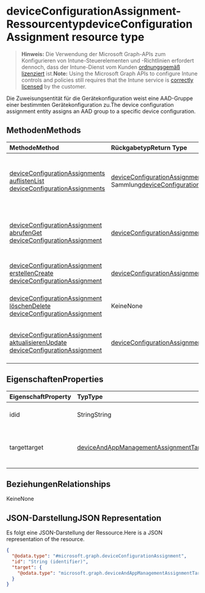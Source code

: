 # <a name="deviceconfigurationassignment-resource-type"></a><span data-ttu-id="e9b58-101">deviceConfigurationAssignment-Ressourcentyp</span><span class="sxs-lookup"><span data-stu-id="e9b58-101">deviceConfigurationAssignment resource type</span></span>

> <span data-ttu-id="e9b58-102">**Hinweis:** Die Verwendung der Microsoft Graph-APIs zum Konfigurieren von Intune-Steuerelementen und -Richtlinien erfordert dennoch, dass der Intune-Dienst vom Kunden [ordnungsgemäß lizenziert](https://go.microsoft.com/fwlink/?linkid=839381) ist.</span><span class="sxs-lookup"><span data-stu-id="e9b58-102">**Note:** Using the Microsoft Graph APIs to configure Intune controls and policies still requires that the Intune service is [correctly licensed](https://go.microsoft.com/fwlink/?linkid=839381) by the customer.</span></span>

<span data-ttu-id="e9b58-103">Die Zuweisungsentität für die Gerätekonfiguration weist eine AAD-Gruppe einer bestimmten Gerätekonfiguration zu.</span><span class="sxs-lookup"><span data-stu-id="e9b58-103">The device configuration assignment entity assigns an AAD group to a specific device configuration.</span></span>
## <a name="methods"></a><span data-ttu-id="e9b58-104">Methoden</span><span class="sxs-lookup"><span data-stu-id="e9b58-104">Methods</span></span>
|<span data-ttu-id="e9b58-105">Methode</span><span class="sxs-lookup"><span data-stu-id="e9b58-105">Method</span></span>|<span data-ttu-id="e9b58-106">Rückgabetyp</span><span class="sxs-lookup"><span data-stu-id="e9b58-106">Return Type</span></span>|<span data-ttu-id="e9b58-107">Beschreibung</span><span class="sxs-lookup"><span data-stu-id="e9b58-107">Description</span></span>|
|:---|:---|:---|
|[<span data-ttu-id="e9b58-108">deviceConfigurationAssignments auflisten</span><span class="sxs-lookup"><span data-stu-id="e9b58-108">List deviceConfigurationAssignments</span></span>](../api/intune_deviceconfig_deviceconfigurationassignment_list.md)|<span data-ttu-id="e9b58-109">[deviceConfigurationAssignment](../resources/intune_deviceconfig_deviceconfigurationassignment.md)-Sammlung</span><span class="sxs-lookup"><span data-stu-id="e9b58-109">[deviceConfigurationAssignment](../resources/intune_deviceconfig_deviceconfigurationassignment.md) collection</span></span>|<span data-ttu-id="e9b58-110">Auflisten von Eigenschaften und Beziehungen der [deviceConfigurationAssignment](../resources/intune_deviceconfig_deviceconfigurationassignment.md)-Objekte.</span><span class="sxs-lookup"><span data-stu-id="e9b58-110">List properties and relationships of the [deviceConfigurationAssignment](../resources/intune_deviceconfig_deviceconfigurationassignment.md) objects.</span></span>|
|[<span data-ttu-id="e9b58-111">deviceConfigurationAssignment abrufen</span><span class="sxs-lookup"><span data-stu-id="e9b58-111">Get deviceConfigurationAssignment</span></span>](../api/intune_deviceconfig_deviceconfigurationassignment_get.md)|[<span data-ttu-id="e9b58-112">deviceConfigurationAssignment</span><span class="sxs-lookup"><span data-stu-id="e9b58-112">deviceConfigurationAssignment</span></span>](../resources/intune_deviceconfig_deviceconfigurationassignment.md)|<span data-ttu-id="e9b58-113">Lesen von Eigenschaften und Beziehungen des [deviceConfigurationAssignment](../resources/intune_deviceconfig_deviceconfigurationassignment.md)-Objekts.</span><span class="sxs-lookup"><span data-stu-id="e9b58-113">Read properties and relationships of [plannerTaskDetails](../resources/intune_deviceconfig_deviceconfigurationassignment.md) object.</span></span>|
|[<span data-ttu-id="e9b58-114">deviceConfigurationAssignment erstellen</span><span class="sxs-lookup"><span data-stu-id="e9b58-114">Create deviceConfigurationAssignment</span></span>](../api/intune_deviceconfig_deviceconfigurationassignment_create.md)|[<span data-ttu-id="e9b58-115">deviceConfigurationAssignment</span><span class="sxs-lookup"><span data-stu-id="e9b58-115">deviceConfigurationAssignment</span></span>](../resources/intune_deviceconfig_deviceconfigurationassignment.md)|<span data-ttu-id="e9b58-116">Erstellen eines neuen [deviceConfigurationAssignment](../resources/intune_deviceconfig_deviceconfigurationassignment.md)-Objekts.</span><span class="sxs-lookup"><span data-stu-id="e9b58-116">Create a new [plannerBucket](../resources/intune_deviceconfig_deviceconfigurationassignment.md) object.</span></span>|
|[<span data-ttu-id="e9b58-117">deviceConfigurationAssignment löschen</span><span class="sxs-lookup"><span data-stu-id="e9b58-117">Delete deviceConfigurationAssignment</span></span>](../api/intune_deviceconfig_deviceconfigurationassignment_delete.md)|<span data-ttu-id="e9b58-118">Keine</span><span class="sxs-lookup"><span data-stu-id="e9b58-118">None</span></span>|<span data-ttu-id="e9b58-119">Löscht ein [deviceConfigurationAssignment](../resources/intune_deviceconfig_deviceconfigurationassignment.md)-Objekt.</span><span class="sxs-lookup"><span data-stu-id="e9b58-119">Deletes a [deviceConfigurationAssignment](../resources/intune_deviceconfig_deviceconfigurationassignment.md).</span></span>|
|[<span data-ttu-id="e9b58-120">deviceConfigurationAssignment aktualisieren</span><span class="sxs-lookup"><span data-stu-id="e9b58-120">Update deviceConfigurationAssignment</span></span>](../api/intune_deviceconfig_deviceconfigurationassignment_update.md)|[<span data-ttu-id="e9b58-121">deviceConfigurationAssignment</span><span class="sxs-lookup"><span data-stu-id="e9b58-121">deviceConfigurationAssignment</span></span>](../resources/intune_deviceconfig_deviceconfigurationassignment.md)|<span data-ttu-id="e9b58-122">Aktualisieren der Eigenschaften eines [deviceConfigurationAssignment](../resources/intune_deviceconfig_deviceconfigurationassignment.md)-Objekts.</span><span class="sxs-lookup"><span data-stu-id="e9b58-122">Update the properties of a [calendar](../resources/intune_deviceconfig_deviceconfigurationassignment.md) object.</span></span>|

## <a name="properties"></a><span data-ttu-id="e9b58-123">Eigenschaften</span><span class="sxs-lookup"><span data-stu-id="e9b58-123">Properties</span></span>
|<span data-ttu-id="e9b58-124">Eigenschaft</span><span class="sxs-lookup"><span data-stu-id="e9b58-124">Property</span></span>|<span data-ttu-id="e9b58-125">Typ</span><span class="sxs-lookup"><span data-stu-id="e9b58-125">Type</span></span>|<span data-ttu-id="e9b58-126">Beschreibung</span><span class="sxs-lookup"><span data-stu-id="e9b58-126">Description</span></span>|
|:---|:---|:---|
|<span data-ttu-id="e9b58-127">id</span><span class="sxs-lookup"><span data-stu-id="e9b58-127">id</span></span>|<span data-ttu-id="e9b58-128">String</span><span class="sxs-lookup"><span data-stu-id="e9b58-128">String</span></span>|<span data-ttu-id="e9b58-129">Der Schlüssel der Zuweisung.</span><span class="sxs-lookup"><span data-stu-id="e9b58-129">The key of the setting.</span></span>|
|<span data-ttu-id="e9b58-130">target</span><span class="sxs-lookup"><span data-stu-id="e9b58-130">target</span></span>|[<span data-ttu-id="e9b58-131">deviceAndAppManagementAssignmentTarget</span><span class="sxs-lookup"><span data-stu-id="e9b58-131">deviceAndAppManagementAssignmentTarget</span></span>](../resources/intune_deviceconfig_deviceandappmanagementassignmenttarget.md)|<span data-ttu-id="e9b58-132">Das Zuweisungsziel für die Gerätekonfiguration.</span><span class="sxs-lookup"><span data-stu-id="e9b58-132">The assignment target for the device configuration.</span></span>|

## <a name="relationships"></a><span data-ttu-id="e9b58-133">Beziehungen</span><span class="sxs-lookup"><span data-stu-id="e9b58-133">Relationships</span></span>
<span data-ttu-id="e9b58-134">Keine</span><span class="sxs-lookup"><span data-stu-id="e9b58-134">None</span></span>
## <a name="json-representation"></a><span data-ttu-id="e9b58-135">JSON-Darstellung</span><span class="sxs-lookup"><span data-stu-id="e9b58-135">JSON Representation</span></span>
<span data-ttu-id="e9b58-136">Es folgt eine JSON-Darstellung der Ressource.</span><span class="sxs-lookup"><span data-stu-id="e9b58-136">Here is a JSON representation of the resource.</span></span>
<!-- {
  "blockType": "resource",
  "keyProperty": "id",
  "@odata.type": "microsoft.graph.deviceConfigurationAssignment"
}
-->
``` json
{
  "@odata.type": "#microsoft.graph.deviceConfigurationAssignment",
  "id": "String (identifier)",
  "target": {
    "@odata.type": "microsoft.graph.deviceAndAppManagementAssignmentTarget"
  }
}
```




